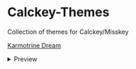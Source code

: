 # Calckey-Themes

Collection of themes for Calckey/Misskey

[Karmotrine Dream](karmotrine-dream)
<details>
<summary>Preview</summary>
![Screenshot of timeline with Karmotrine Dream theme](karmotrine-dream/karmotrine-dream-screenshot-1.png)
</details>

